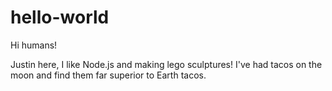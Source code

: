 # hello-world

Hi humans!

Justin here, I like Node.js and making lego sculptures!
I've had tacos on the moon and find them far superior to Earth tacos.
